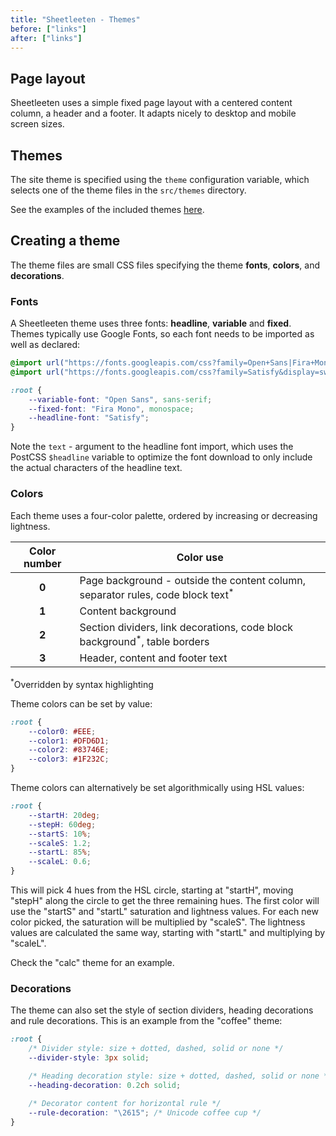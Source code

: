 ```yaml
---
title: "Sheetleeten - Themes"
before: ["links"]
after: ["links"]
---
```


## Page layout
Sheetleeten uses a simple fixed page layout with a centered content column, a header and a footer. It adapts nicely to desktop and mobile screen sizes.

## Themes
The site theme is specified using the `theme` configuration variable, which selects one of the theme files in the `src/themes` directory.

See the examples of the included themes [here](#preview).

## Creating a theme

The theme files are small CSS files specifying the theme **fonts**, **colors**, and **decorations**.

### Fonts
A Sheetleeten theme uses three fonts: **headline**, **variable** and **fixed**.
Themes typically use Google Fonts, so each font needs to be imported as well as declared:

```css
@import url("https://fonts.googleapis.com/css?family=Open+Sans|Fira+Mono&display=swap&subset=Latin");
@import url("https://fonts.googleapis.com/css?family=Satisfy&display=swap&subset=Latin&text=$headline");

:root {
    --variable-font: "Open Sans", sans-serif;
    --fixed-font: "Fira Mono", monospace;
    --headline-font: "Satisfy";
}
```
Note the `text` - argument to the headline font import, which uses the PostCSS `$headline` variable to optimize the font download to only include the actual characters of the headline text.

### Colors
Each theme uses a four-color palette, ordered by increasing or decreasing lightness.

| Color number | Color use |
| :---: | --- |
| **0** | Page background - outside the content column, separator rules, code block text<sup>*</sup> |
| **1** | Content background |
| **2** | Section dividers, link decorations, code block background<sup>*</sup>, table borders |
| **3** | Header, content and footer text |

<sup>*</sup>Overridden by syntax highlighting

Theme colors can be set by value:
```css
:root {
    --color0: #EEE;
    --color1: #DFD6D1;
    --color2: #83746E;
    --color3: #1F232C;
}
```

Theme colors can alternatively be set algorithmically using HSL values:
```css
:root {
    --startH: 20deg;
    --stepH: 60deg;
    --startS: 10%;
    --scaleS: 1.2;
    --startL: 85%;
    --scaleL: 0.6;
}
```
This will pick 4 hues from the HSL circle, starting at "startH", moving "stepH" along the circle to get the three remaining hues. The first color will use the "startS" and "startL" saturation and lightness values. For each new color picked, the saturation will be multiplied by "scaleS". The lightness values are calculated the same way, starting with "startL" and multiplying by "scaleL".

Check the "calc" theme for an example.

### Decorations

The theme can also set the style of section dividers, heading decorations and rule decorations. This is an example from the "coffee" theme:

```css
:root {
    /* Divider style: size + dotted, dashed, solid or none */
    --divider-style: 3px solid;

    /* Heading decoration style: size + dotted, dashed, solid or none */
    --heading-decoration: 0.2ch solid;

    /* Decorator content for horizontal rule */
    --rule-decoration: "\2615"; /* Unicode coffee cup */
}
```